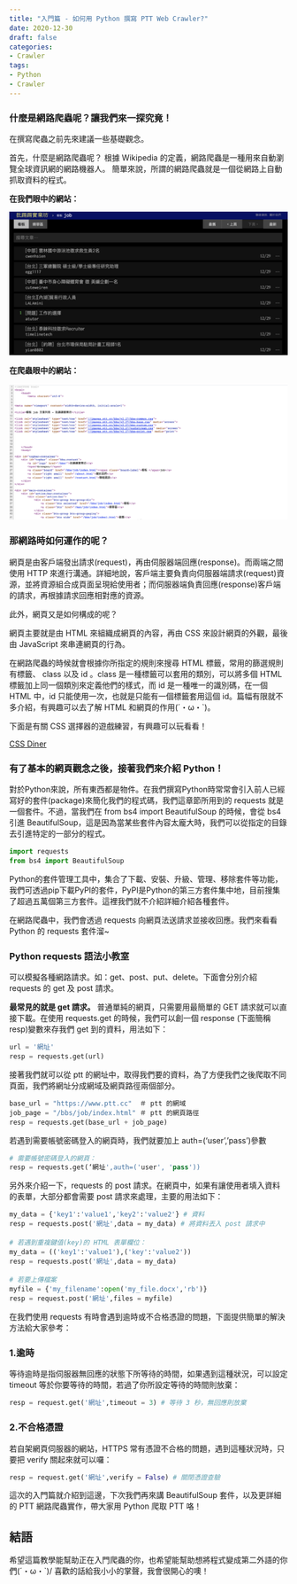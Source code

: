 ```yaml
---
title: "入門篇 - 如何用 Python 撰寫 PTT Web Crawler?"
date: 2020-12-30
draft: false
categories: 
- Crawler
tags:
- Python
- Crawler
---
```


### 什麼是網路爬蟲呢？讓我們來一探究竟！

<!--more-->


在撰寫爬蟲之前先來建議一些基礎觀念。

首先，什麼是網路爬蟲呢？
根據 Wikipedia 的定義，網路爬蟲是一種用來自動瀏覽全球資訊網的網路機器人。 
簡單來說，所謂的網路爬蟲就是一個從網路上自動抓取資料的程式。

**在我們眼中的網站：**

![](photo/ptt1.png)

**在爬蟲眼中的網站：**

![](photo/ptt2.png)

### **那網路時如何運作的呢？**

網頁是由客戶端發出請求(request)，再由伺服器端回應(response)。而兩端之間使用 HTTP 來進行溝通。詳細地說，客戶端主要負責向伺服器端請求(request)資源，並將資源組合成頁面呈現給使用者；而伺服器端負責回應(response)客戶端的請求，再根據請求回應相對應的資源。

此外，網頁又是如何構成的呢？

網頁主要就是由 HTML 來組織成網頁的內容，再由 CSS 來設計網頁的外觀，最後由 JavaScript 來串連網頁的行為。

在網路爬蟲的時候就會根據你所指定的規則來搜尋 HTML 標籤，常用的篩選規則有標籤、 class 以及 id 。class 是一種標籤可以套用的類別，可以將多個 HTML 標籤加上同一個類別來定義他們的樣式，而 id 是一種唯一的識別碼，在一個 HTML 中，id 只能使用一次，也就是只能有一個標籤套用這個 id。篇幅有限就不多介紹，有興趣可以去了解 HTML 和網頁的作用(´・ω・`)。

下面是有關 CSS 選擇器的遊戲練習，有興趣可以玩看看！

[CSS Diner](https://flukeout.github.io/)


### 有了基本的網頁觀念之後，接著我們來介紹 Python！

對於Python來說，所有東西都是物件。在我們撰寫Python時常常會引入前人已經寫好的套件(package)來簡化我們的程式碼，我們這章節所用到的 requests 就是一個套件。不過，當我們在 from bs4 import BeautifulSoup 的時候，會從 bs4 引進 BeautifulSoup，這是因為當某些套件內容太龐大時，我們可以從指定的目錄去引進特定的一部分的程式。

```python
import requests
from bs4 import BeautifulSoup
```

Python的套件管理工具中，集合了下載、安裝、升級、管理、移除套件等功能，我們可透過pip下載PyPI的套件，PyPI是Python的第三方套件集中地，目前搜集了超過五萬個第三方套件。這裡我們就不介紹詳細介紹各種套件。

在網路爬蟲中，我們會透過 requests 向網頁法送請求並接收回應。我們來看看 Python 的 requests 套件溜~

### Python requests 語法小教室

可以模擬各種網路請求。如：get、post、put、delete。下面會分別介紹requests 的 get 及 post 請求。

**最常見的就是 get 請求。**
普通單純的網頁，只需要用最簡單的 GET 請求就可以直接下載。在使用 requests.get 的時候，我們可以創一個 response (下面簡稱resp)變數來存我們 get 到的資料，用法如下：

```python
url = '網址'
resp = requests.get(url)
```

接著我們就可以從 ptt 的網址中，取得我們要的資料，為了方便我們之後爬取不同頁面，我們將網址分成網域及網頁路徑兩個部分。

```python
base_url = "https://www.ptt.cc"  ＃ ptt 的網域
job_page = "/bbs/job/index.html" ＃ ptt 的網頁路徑
resp = requests.get(base_url + job_page)
```

若遇到需要帳號密碼登入的網頁時，我們就要加上 auth=(‘user’,’pass’)參數

```python
# 需要帳號密碼登入的網頁：
resp = requests.get(‘網址',auth=('user', 'pass'))
```

另外來介紹一下，requests 的 post 請求。在網頁中，如果有讓使用者填入資料的表單，大部分都會需要 post 請求來處理，主要的用法如下：

```python
my_data = {'key1':'value1','key2':'value2'} # 資料
resp = requests.post('網址',data = my_data) # 將資料丟入 post 請求中

# 若遇到重複鍵值(key)的 HTML 表單欄位：
my_data = (('key1':'value1'),('key':'value2'))
resp = requests.post('網址',data = my_data)

# 若要上傳檔案
myfile = {'my_filename':open('my_file.docx','rb')}
resp = request.post('網址',files = myfile)
```

在我們使用 requests 有時會遇到逾時或不合格憑證的問題，下面提供簡單的解決方法給大家參考：

### 1.逾時

等待逾時是指伺服器無回應的狀態下所等待的時間，如果遇到這種狀況，可以設定 timeout 等於你要等待的時間，若過了你所設定等待的時間則放棄：

```python
resp = request.get('網址',timeout = 3) # 等待 3 秒，無回應則放棄
```

### 2.不合格憑證

若自架網頁伺服器的網站，HTTPS 常有憑證不合格的問題，遇到這種狀況時，只要把 verify 關起來就可以囉：

```python
resp = request.get('網址',verify = False) # 關閉憑證查驗
```

這次的入門篇就介紹到這邊，下次我們再來講 BeautifulSoup 套件，以及更詳細的 PTT 網路爬蟲實作，帶大家用 Python 爬取 PTT 咯！

## **結語**

希望這篇教學能幫助正在入門爬蟲的你，也希望能幫助想將程式變成第二外語的你們(´・ω・`)/ 喜歡的話給我小小的掌聲，我會很開心的噢！